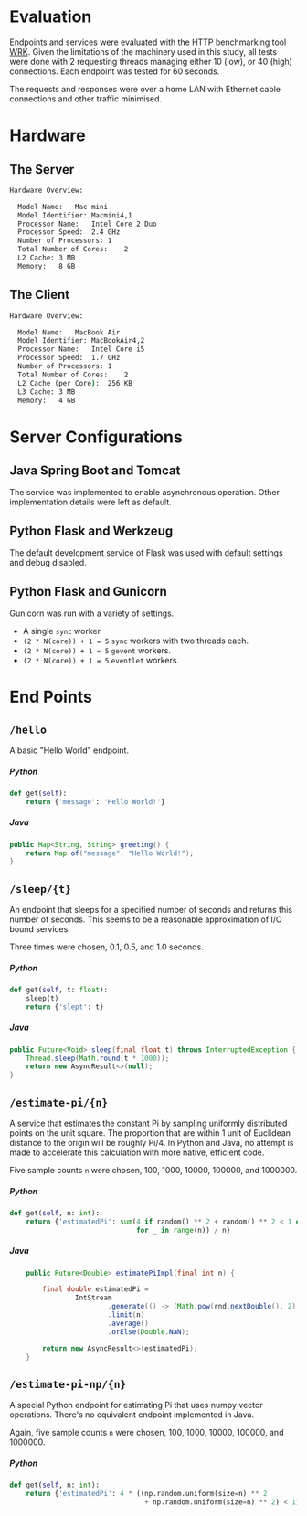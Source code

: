 # Evaluation
Endpoints and services were evaluated with the HTTP benchmarking tool [WRK](https://github.com/wg/wrk/blob/master/README.md).
Given the limitations of the machinery used in this study, all tests were done with 2 requesting threads managing 
either 10 (low), or 40 (high) connections. Each endpoint was tested for 60 seconds.

The requests and responses were over a home LAN with Ethernet cable connections and other traffic minimised.
# Hardware
## The Server
```cmd
Hardware Overview:

  Model Name:	Mac mini
  Model Identifier:	Macmini4,1
  Processor Name:	Intel Core 2 Duo
  Processor Speed:	2.4 GHz
  Number of Processors:	1
  Total Number of Cores:	2
  L2 Cache:	3 MB
  Memory:	8 GB
```

## The Client
```cmd
Hardware Overview:

  Model Name:	MacBook Air
  Model Identifier:	MacBookAir4,2
  Processor Name:	Intel Core i5
  Processor Speed:	1.7 GHz
  Number of Processors:	1
  Total Number of Cores:	2
  L2 Cache (per Core):	256 KB
  L3 Cache:	3 MB
  Memory:	4 GB
```
# Server Configurations
## Java Spring Boot and Tomcat
The service was implemented to enable asynchronous operation. Other implementation details were left as default.
## Python Flask and Werkzeug
The default development service of Flask was used with default settings and debug disabled.
## Python Flask and Gunicorn
Gunicorn was run with a variety of settings.
- A single `sync` worker.
- `(2 * N(core)) + 1 = 5` `sync` workers with two threads each.
- `(2 * N(core)) + 1 = 5` `gevent` workers.
- `(2 * N(core)) + 1 = 5` `eventlet` workers.
# End Points
## `/hello`
A basic "Hello World" endpoint.
##### Python
```python
def get(self):
    return {'message': 'Hello World!'}
```
##### Java
```java
public Map<String, String> greeting() {
    return Map.of("message", "Hello World!");
}
```
## `/sleep/{t}`
An endpoint that sleeps for a specified number of seconds and returns this number of seconds. This seems to be a reasonable
approximation of I/O bound services.

Three times were chosen, 0.1, 0.5, and 1.0 seconds.

##### Python
```python
def get(self, t: float):
    sleep(t)
    return {'slept': t}
```
##### Java
```java
public Future<Void> sleep(final float t) throws InterruptedException {
    Thread.sleep(Math.round(t * 1000));
    return new AsyncResult<>(null);
}
```
## `/estimate-pi/{n}`
A service that estimates the constant Pi by sampling uniformly distributed points on the unit square. The proportion that
are within 1 unit of Euclidean distance to the origin will be roughly Pi/4. In Python and Java, no attempt is made to accelerate
this calculation with more native, efficient code.

Five sample counts `n` were chosen, 100, 1000, 10000, 100000, and 1000000.
##### Python
```python
def get(self, n: int):
    return {'estimatedPi': sum(4 if random() ** 2 + random() ** 2 < 1 else 0
                               for _ in range(n)) / n}
```
##### Java
```java
    public Future<Double> estimatePiImpl(final int n) {

        final double estimatedPi =
                IntStream
                        .generate(() -> (Math.pow(rnd.nextDouble(), 2) + Math.pow(rnd.nextDouble(), 2) < 1 ? 4 : 0))
                        .limit(n)
                        .average()
                        .orElse(Double.NaN);

        return new AsyncResult<>(estimatedPi);
    }
```
## `/estimate-pi-np/{n}`
A special Python endpoint for estimating Pi that uses numpy vector operations. There's no equivalent endpoint implemented in Java.

Again, five sample counts `n` were chosen, 100, 1000, 10000, 100000, and 1000000.
##### Python
```python
def get(self, n: int):
    return {'estimatedPi': 4 * ((np.random.uniform(size=n) ** 2
                                 + np.random.uniform(size=n) ** 2) < 1).mean()}
```